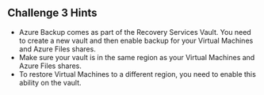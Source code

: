 ## Challenge 3 Hints
- Azure Backup comes as part of the Recovery Services Vault. You need to create a new vault and then enable backup for your Virtual Machines and Azure Files shares.
- Make sure your vault is in the same region as your Virtual Machines and Azure Files shares.
- To restore Virtual Machines to a different region, you need to enable this ability on the vault.  